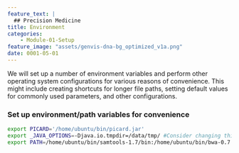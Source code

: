 ```yaml
---
feature_text: |
  ## Precision Medicine
title: Environment
categories:
    - Module-01-Setup
feature_image: "assets/genvis-dna-bg_optimized_v1a.png"
date: 0001-05-01
---
```


We will set up a number of environment variables and perform other operating system configurations for various reasons of convenience. This might include creating shortcuts for longer file paths, setting default values for commonly used parameters, and other configurations.

### Set up environment/path variables for convenience

```bash
export PICARD='/home/ubuntu/bin/picard.jar'
export _JAVA_OPTIONS=-Djava.io.tmpdir=/data/tmp/ #Consider changing this to separate volume for performance
export PATH=/home/ubuntu/bin/samtools-1.7/bin:/home/ubuntu/bin/bwa-0.7.17:/home/ubuntu/bin/gatk-4.0.2.1:$PATH
```

